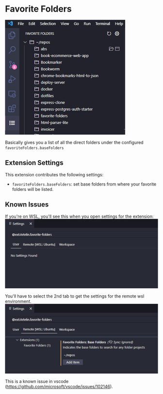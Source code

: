 # Favorite Folders

![extension](https://raw.githubusercontent.com/flawiddsouza/favorite-folders/master/media/screenshots/extension.png)

Basically gives you a list of all the direct folders under the configured `favoriteFolders.baseFolders`

## Extension Settings

This extension contributes the following settings:

* `favoriteFolders.baseFolders`: set base folders from where your favorite folders will be listed.

## Known Issues

If you're on WSL, you'll see this when you open settings for the extension:
![settings-wsl-1](https://raw.githubusercontent.com/flawiddsouza/favorite-folders/master/media/screenshots/settings-wsl-1.png)

You'll have to select the 2nd tab to get the settings for the remote wsl environment.
![settings-wsl-2](https://raw.githubusercontent.com/flawiddsouza/favorite-folders/master/media/screenshots/settings-wsl-2.png)

This is a known issue in vscode (<https://github.com/microsoft/vscode/issues/102146>).
